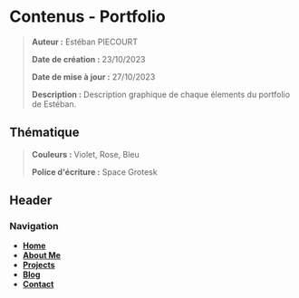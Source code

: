 # Contenus - Portfolio
>  **Auteur :** Estéban PIECOURT
>
> **Date de création :** 23/10/2023
>
> **Date de mise à jour :** 27/10/2023
>
> **Description :** Description graphique de chaque élements du portfolio de Estéban.



## Thématique

> **Couleurs :** Violet, Rose, Bleu
>
> **Police d'écriture :** Space Grotesk



## Header
### Navigation
- **[Home](#home)**
- **[About Me](#about-me)**
- **[Projects](#projects)**
- **[Blog](#blog)**
- **[Contact](#contact)**

